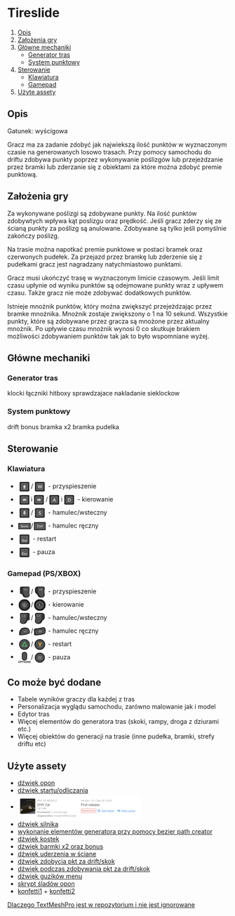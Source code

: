 # Tireslide
1. [Opis](#Opis)
2. [Założenia gry](#Założenia-gry)
3. [Główne mechaniki](#Główne-mechaniki)
    - [Generator tras](#Generator-tras)
    - [System punktowy](#System-punktowy)
4. [Sterowanie](#Sterowanie)
    - [Klawiatura](#Klawiatura)
    - [Gamepad](#Gamepad-(PS/XBOX))
5. [Użyte assety](#Użyte-assety)

## Opis
Gatunek: wyścigowa

Gracz ma za zadanie zdobyć jak najwiekszą ilość punktów w wyznaczonym czasie na generowanych losowo trasach. Przy pomocy samochodu do driftu zdobywa punkty poprzez wykonywanie poślizgów lub przejeżdzanie przez bramki lub zderzanie się z obiektami za które można zdobyć premie punktową.

## Założenia gry
Za wykonywane poślizgi są zdobywane punkty. Na ilość punktów zdobywtych wpływa kąt poslizgu oraz prędkość. Jeśli gracz zderzy się ze ścianą punkty za poślizg są anulowane. Zdobywane są tylko jeśli pomyślnie zakończy poślizg.

Na trasie można napotkać premie punktowe w postaci bramek oraz czerwonych pudełek. Za przejazd przez bramkę lub zderzenie się z pudełkami gracz jest nagradzany natychmiastowo punktami.

Gracz musi ukończyć trasę w wyznaczonym limicie czasowym. Jeśli limit czasu upłynie od wyniku punktów są odejmowane punkty wraz z upływem czasu. Także gracz nie może zdobywać dodatkowych punktów.

Istnieje mnożnik punktów, który można zwiększyć przejeżdzając przez bramke mnożnika. Mnożnik zostaje zwiększony o 1 na 10 sekund. Wszystkie punkty, które są zdobywane przez gracza są mnożone przez aktualny mnożnik. Po upływie czasu mnożnik wynosi 0 co skutkuje brakiem możliwości zdobywaniem punktów tak jak to było wspomniane wyżej.

## Główne mechaniki
### Generator tras
klocki
łączniki
hitboxy sprawdzajace nakladanie sieklockow
### System punktowy
drift 
bonus bramka
x2 bramka
pudelka

## Sterowanie
### Klawiatura
- <img width="30px" style="vertical-align:middle;" src="Key_Prompts/Keyboard_Mouse/Dark/Arrow_Up_Key_Dark.png">/<img width="30px" style="vertical-align:middle;" src="Key_Prompts/Keyboard_Mouse/Dark/W_Key_Dark.png"> - przyspieszenie
- <img width="30px" style="vertical-align:middle;" src="Key_Prompts/Keyboard_Mouse/Dark/Arrow_Left_Key_Dark.png">i<img width="30px" style="vertical-align:middle;" src="Key_Prompts/Keyboard_Mouse/Dark/Arrow_Right_Key_Dark.png">/<img width="30px" style="vertical-align:middle;" src="Key_Prompts/Keyboard_Mouse/Dark/A_Key_Dark.png">i<img width="30px" style="vertical-align:middle;" src="Key_Prompts/Keyboard_Mouse/Dark/D_Key_Dark.png"> - kierowanie
- <img width="30px" style="vertical-align:middle;" src="Key_Prompts/Keyboard_Mouse/Dark/Arrow_Down_Key_Dark.png">/<img width="30px" style="vertical-align:middle;" src="Key_Prompts/Keyboard_Mouse/Dark/S_Key_Dark.png"> - hamulec/wsteczny
- <img width="30px" style="vertical-align:middle;" src="Key_Prompts/Keyboard_Mouse/Dark/Space_Key_Dark.png">/<img width="30px" style="vertical-align:middle;" src="Key_Prompts/Keyboard_Mouse/Dark/Ctrl_Key_Dark.png"> - hamulec ręczny
- <img width="30px" style="vertical-align:middle;" src="Key_Prompts/Keyboard_Mouse/Dark/Del_Key_Dark.png"> - restart
- <img width="30px" style="vertical-align:middle;" src="Key_Prompts/Keyboard_Mouse/Dark/Esc_Key_Dark.png"> - pauza

### Gamepad (PS/XBOX)
- <img width="30px" style="vertical-align:middle;" src="Key_Prompts/PS4/PS4_R2.png">/<img width="30px" style="vertical-align:middle;" src="Key_Prompts/Xbox One/XboxOne_RT.png"> - przyspieszenie
- <img width="30px" style="vertical-align:middle;" src="Key_Prompts/PS4/PS4_Left_Stick.png">/<img width="30px" style="vertical-align:middle;" src="Key_Prompts/Xbox One/XboxOne_Left_Stick.png"> - kierowanie
- <img width="30px" style="vertical-align:middle;" src="Key_Prompts/PS4/PS4_L2.png">/<img width="30px" style="vertical-align:middle;" src="Key_Prompts/Xbox One/XboxOne_LT.png"> - hamulec/wsteczny
- <img width="30px" style="vertical-align:middle;" src="Key_Prompts/PS4/PS4_R1.png">/<img width="30px" style="vertical-align:middle;" src="Key_Prompts/Xbox One/XboxOne_RB.png"> - hamulec ręczny
- <img width="30px" style="vertical-align:middle;" src="Key_Prompts/PS4/PS4_Triangle.png">/<img width="30px" style="vertical-align:middle;" src="Key_Prompts/Xbox One/XboxOne_Y.png"> - restart
- <img width="30px" style="vertical-align:middle;" src="Key_Prompts/PS4/PS4_Options.png">/<img width="30px" style="vertical-align:middle;" src="Key_Prompts/Xbox One/XboxOne_Menu.png"> - pauza


## Co może być dodane
 - Tabele wyników graczy dla każdej z tras
 - Personalizacja wyglądu samochodu, zarówno malowanie jak i model
 - Edytor tras
 - Więcej elementów do generatora tras (skoki, rampy, droga z dziurami etc.)
 - Więcej obiektów do generacji na trasie (inne pudełka, bramki, strefy driftu etc)


## Użyte assety
 - [dźwięk opon](https://randyol.home.xs4all.nl/wavgeluiden/wav_geluiden.htm)
 - [dźwięk startu/odliczania](https://freesound.org/people/JustInvoke/sounds/446142/)
 - <img style="height: 60px; vertical-align: middle;" src="driftCar.png">
 - [dźwięk silnika](https://assetstore.unity.com/packages/audio/sound-fx/transportation/rotary-x8-free-engine-sound-pack-106119)
 - [wykonanie elementów generatora przy pomocy bezier path creator](https://assetstore.unity.com/packages/tools/utilities/b-zier-path-creator-136082)
 - [dźwięk kostek](https://freesound.org/people/AxelSpeller/sounds/369746/)
 - [dźwięk barmki x2 oraz bonus](https://freesound.org/people/Tetoszka/sounds/541499/)
 - [dźwięk uderzenia w ściane](https://freesound.org/people/thecoolcookie17/sounds/573047/)
 - [dźwięk zdobycia pkt za drift/skok](https://freesound.org/people/qubodup/sounds/60013/)
 - [dźwięk podczas zdobywania pkt za drift/skok](https://freesound.org/people/Joao_Janz/sounds/482653/)
 - [dźwięk guzików menu](https://freesound.org/people/suntemple/sounds/253172/)
 - [skrypt śladów opon](https://github.com/Nition/UnitySkidmarks)
 - [konfetti1](https://freesound.org/people/Breviceps/sounds/458398/) + [konfetti2](https://freesound.org/people/themfish/sounds/45825/)

[Dlaczego TextMeshPro jest w repozytorium i nie jest ignorowane](https://github.com/game-ci/unity-actions/issues/62)
